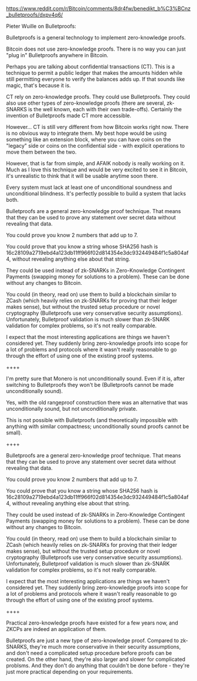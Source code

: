 
https://www.reddit.com/r/Bitcoin/comments/8dr4fw/benedikt_b%C3%BCnz_bulletproofs/dxpv4q6/

Pieter Wuille on Bulletproofs:

Bulletproofs is a general technology to implement zero-knowledge proofs.

Bitcoin does not use zero-knowledge proofs. There is no way you can just "plug in" Bulletproofs anywhere in Bitcoin.

Perhaps you are talking about confidential transactions (CT). This is a technique to permit a public ledger that makes the amounts hidden while still permitting everyone to verify the balances adds up. If that sounds like magic, that's because it is.

CT rely on zero-knowledge proofs. They could use Bulletproofs. They could also use other types of zero-knowledge proofs (there are several, zk-SNARKS is the well known, each with their own trade-offs). Certainly the invention of Bulletproofs made CT more accessible.

However... CT is still very different from how Bitcoin works right now. There is no obvious way to integrate them. My best hope would be using something like an extension block, where you can have coins on the "legacy" side or coins on the confidential side - with explicit operations to move them between the two.

However, that is far from simple, and AFAIK nobody is really working on it. Much as I love this technique and would be very excited to see it in Bitcoin, it's unrealistic to think that it will be usable anytime soon there.

Every system must lack at least one of unconditional soundness and unconditional blindness. It's perfectly possible to build a system that lacks both.


Bulletproofs are a general zero-knowledge proof technique. That means that they can be used to prove any statement over secret data without revealing that data.

You could prove you know 2 numbers that add up to 7.

You could prove that you know a string whose SHA256 hash is 16c28109a2719ebd4a123db11ff966f02d814354e3dc932449484f1c5a804af4, without revealing anything else about that string.

They could be used instead of zk-SNARKs in Zero-Knowledge Contingent Payments (swapping money for solutions to a problem). These can be done without any changes to Bitcoin.

You could (in theory, read on) use them to build a blockchain similar to ZCash (which heavily relies on zk-SNARKs for proving that their ledger makes sense), but without the trusted setup procedure or novel cryptography (Bulletproofs use very conservative security assumptions). Unfortunately, Bulletproof validation is much slower than zk-SNARK validation for complex problems, so it's not really comparable.

I expect that the most interesting applications are things we haven't considered yet. They suddenly bring zero-knowledge proofs into scope for a lot of problems and protocols where it wasn't really reasonable to go through the effort of using one of the existing proof systems.

++++

I'm pretty sure that Monero is not unconditionally sound. Even if it is, after switching to Bulletproofs they won't be (Bulletproofs cannot be made unconditionally sound).

Yes, with the old rangeproof construction there was an alternative that was unconditionally sound, but not unconditionally private.

This is not possible with Bulletproofs (and theoretically impossible with anything with similar compactness; unconditionally sound proofs cannot be small).

++++

Bulletproofs are a general zero-knowledge proof technique. That means that they can be used to prove any statement over secret data without revealing that data.

You could prove you know 2 numbers that add up to 7.

You could prove that you know a string whose SHA256 hash is 16c28109a2719ebd4a123db11ff966f02d814354e3dc932449484f1c5a804af4, without revealing anything else about that string.

They could be used instead of zk-SNARKs in Zero-Knowledge Contingent Payments (swapping money for solutions to a problem). These can be done without any changes to Bitcoin.

You could (in theory, read on) use them to build a blockchain similar to ZCash (which heavily relies on zk-SNARKs for proving that their ledger makes sense), but without the trusted setup procedure or novel cryptography (Bulletproofs use very conservative security assumptions). Unfortunately, Bulletproof validation is much slower than zk-SNARK validation for complex problems, so it's not really comparable.

I expect that the most interesting applications are things we haven't considered yet. They suddenly bring zero-knowledge proofs into scope for a lot of problems and protocols where it wasn't really reasonable to go through the effort of using one of the existing proof systems.


++++

Practical zero-knowledge proofs have existed for a few years now, and ZKCPs are indeed an application of them.

Bulletproofs are just a new type of zero-knowledge proof. Compared to zk-SNARKS, they're much more conservative in their security assumptions, and don't need a complicated setup procedure before proofs can be created. On the other hand, they're also larger and slower for complicated problsms. And they don't do anything that couldn't be done before - they're just more practical depending on your requirements.
